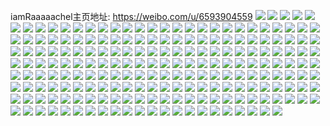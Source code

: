 iamRaaaaachel主页地址: https://weibo.com/u/6593904559 
![](https://wx4.sinaimg.cn/mw2000/007cflNlly1h92nzbzbisj30u0140gto.jpg) 
![](https://wx4.sinaimg.cn/mw2000/007cflNlly1h92nzbr3gcj30u012gthx.jpg) 
![](https://wx4.sinaimg.cn/mw2000/007cflNlly1h92nzdttltj31hc0u0n6v.jpg) 
![](https://wx4.sinaimg.cn/mw2000/007cflNlly1h92nzcyhm6j30u0140495.jpg) 
![](https://wx4.sinaimg.cn/mw2000/007cflNlly1h92nzfq7a7j30u013un6p.jpg) 
![](https://wx4.sinaimg.cn/mw2000/007cflNlly1h92nzca4flj30u0140gwm.jpg) 
![](https://wx4.sinaimg.cn/mw2000/007cflNlly1h92nzeicz7j30u01117fd.jpg) 
![](https://wx4.sinaimg.cn/mw2000/007cflNlly1h92nze9lsmj30u00v8gsz.jpg) 
![](https://wx4.sinaimg.cn/mw2000/007cflNlly1h92nzexfhaj30u0140dp1.jpg) 
![](https://wx4.sinaimg.cn/mw2000/007cflNlly1h8zritlu0sj30u0140dob.jpg) 
![](https://wx4.sinaimg.cn/mw2000/007cflNlly1h8zritbg7hj30u013yn7w.jpg) 
![](https://wx4.sinaimg.cn/mw2000/007cflNlly1h8vufkq34aj30u013ttd7.jpg) 
![](https://wx4.sinaimg.cn/mw2000/007cflNlly1h8vufkcm5rj315q0u0tgr.jpg) 
![](https://wx4.sinaimg.cn/mw2000/007cflNlly1h8vufmmg2nj30u0140dly.jpg) 
![](https://wx4.sinaimg.cn/mw2000/007cflNlly1h8vufnfha7j30u01fh435.jpg) 
![](https://wx4.sinaimg.cn/mw2000/007cflNlly1h8vuflqegzj30u0140ae9.jpg) 
![](https://wx4.sinaimg.cn/mw2000/007cflNlly1h8vufpg9sgj30ty0sq0uk.jpg) 
![](https://wx4.sinaimg.cn/mw2000/007cflNlly1h8vufn0w63j30u0140dky.jpg) 
![](https://wx4.sinaimg.cn/mw2000/007cflNlly1h8vufm4pc8j30u013zwiq.jpg) 
![](https://wx4.sinaimg.cn/mw2000/007cflNlly1h8vuflb06ej30u01400xz.jpg) 
![](https://wx4.sinaimg.cn/mw2000/007cflNlly1h8s2dehxbrj30u014045i.jpg) 
![](https://wx4.sinaimg.cn/mw2000/007cflNlly1h8s2eitsvxj30u014045f.jpg) 
![](https://wx4.sinaimg.cn/mw2000/007cflNlly1h8s2ejhh30j30u0140dm1.jpg) 
![](https://wx4.sinaimg.cn/mw2000/007cflNlly1h8s2dfmp0cj30u015cto2.jpg) 
![](https://wx4.sinaimg.cn/mw2000/007cflNlly1h8ubrr6cs6j30u0140jy0.jpg) 
![](https://wx4.sinaimg.cn/mw2000/007cflNlly1h8ubsbd5i9j30u014014a.jpg) 
![](https://wx4.sinaimg.cn/mw2000/007cflNlly1h8ubrqh2bej30u0140aht.jpg) 
![](https://wx4.sinaimg.cn/mw2000/007cflNlly1h8s2dd9jfzj30u0140141.jpg) 
![](https://wx4.sinaimg.cn/mw2000/007cflNlly1h8s2dcbcsuj30u0140q7p.jpg) 
![](https://wx4.sinaimg.cn/mw2000/007cflNlly1h8pia1v0jhj30u0140jx5.jpg) 
![](https://wx4.sinaimg.cn/mw2000/007cflNlly1h8piaxix60j30u0140n3v.jpg) 
![](https://wx4.sinaimg.cn/mw2000/007cflNlly1h8pia147kmj30u0140qat.jpg) 
![](https://wx4.sinaimg.cn/mw2000/007cflNlly1h8pia0ivp1j30u0140wn2.jpg) 
![](https://wx4.sinaimg.cn/mw2000/007cflNlly1h8pi9zpwvlj30u00vcq90.jpg) 
![](https://wx4.sinaimg.cn/mw2000/007cflNlly1h8pi9yn4raj30u014045b.jpg) 
![](https://wx4.sinaimg.cn/mw2000/007cflNlly1h8piav01ykj30u0140dlc.jpg) 
![](https://wx4.sinaimg.cn/mw2000/007cflNlly1h8piawzcjsj30u0140teb.jpg) 
![](https://wx4.sinaimg.cn/mw2000/007cflNlly1h8piavgvi4j30u0140qad.jpg) 
![](https://wx4.sinaimg.cn/mw2000/007cflNlly1h8gs03zh96j30u014043u.jpg) 
![](https://wx4.sinaimg.cn/mw2000/007cflNlly1h8gs0350l6j30u0140q83.jpg) 
![](https://wx4.sinaimg.cn/mw2000/007cflNlly1h8gs02mwz8j30u014tgux.jpg) 
![](https://wx4.sinaimg.cn/mw2000/007cflNlly1h8gs03k7w7j30u0140dly.jpg) 
![](https://wx4.sinaimg.cn/mw2000/007cflNlly1h8gs04w9f7j30u0140wka.jpg) 
![](https://wx4.sinaimg.cn/mw2000/007cflNlly1h8gs04hgqdj30u0140wl9.jpg) 
![](https://wx4.sinaimg.cn/mw2000/007cflNlly1h8gs1xnh2pj30u011w0zu.jpg) 
![](https://wx4.sinaimg.cn/mw2000/007cflNlly1h8gs1wlvjgj30u012vjwv.jpg) 
![](https://wx4.sinaimg.cn/mw2000/007cflNlly1h8gs1x53prj30u013xtf5.jpg) 
![](https://wx4.sinaimg.cn/mw2000/007cflNlly1h8aco1pkuxj30u011ztgb.jpg) 
![](https://wx4.sinaimg.cn/mw2000/007cflNlly1h8acnzkr3mj30u0140dlp.jpg) 
![](https://wx4.sinaimg.cn/mw2000/007cflNlly1h8aco27olbj30u0140n5a.jpg) 
![](https://wx4.sinaimg.cn/mw2000/007cflNlly1h8acnz4vc6j30u0140n2e.jpg) 
![](https://wx4.sinaimg.cn/mw2000/007cflNlly1h8aco0301uj30u0113jxy.jpg) 
![](https://wx4.sinaimg.cn/mw2000/007cflNlly1h8aco0yco0j30u011t7a8.jpg) 
![](https://wx4.sinaimg.cn/mw2000/007cflNlly1h8acov5ufhj30u0140ahv.jpg) 
![](https://wx4.sinaimg.cn/mw2000/007cflNlly1h8acpcfehuj30u014043m.jpg) 
![](https://wx4.sinaimg.cn/mw2000/007cflNlly1h8acpcxb31j30qr0uin2n.jpg) 
![](https://wx4.sinaimg.cn/mw2000/007cflNlly1h88jq3qhfyj31910u0jxp.jpg) 
![](https://wx4.sinaimg.cn/mw2000/007cflNlly1h88jt65v2oj30u011lqc6.jpg) 
![](https://wx4.sinaimg.cn/mw2000/007cflNlly1h88jq78aq0j30u01a4gt3.jpg) 
![](https://wx4.sinaimg.cn/mw2000/007cflNlly1h88jt6ogi8j30u012j45o.jpg) 
![](https://wx4.sinaimg.cn/mw2000/007cflNlly1h88jq49yvsj30u0191aha.jpg) 
![](https://wx4.sinaimg.cn/mw2000/007cflNlly1h88jt5ftmij30u0140agv.jpg) 
![](https://wx4.sinaimg.cn/mw2000/007cflNlly1h88jwq04rsj30u0135aja.jpg) 
![](https://wx4.sinaimg.cn/mw2000/007cflNlly1h88jqvn9idj30u019xtiy.jpg) 
![](https://wx4.sinaimg.cn/mw2000/007cflNlly1h88jq6r35hj30u018ak0h.jpg) 
![](https://wx4.sinaimg.cn/mw2000/007cflNlly1h82tfkqfuvj30u013y13o.jpg) 
![](https://wx4.sinaimg.cn/mw2000/007cflNlly1h82tfyzuq4j30u014045w.jpg) 
![](https://wx4.sinaimg.cn/mw2000/007cflNlly1h82tfy5h4cj30u013vk2f.jpg) 
![](https://wx4.sinaimg.cn/mw2000/007cflNlly1h82tfueeh9j30u0140gum.jpg) 
![](https://wx4.sinaimg.cn/mw2000/007cflNlly1h82tgibxv4j31400u0n5g.jpg) 
![](https://wx4.sinaimg.cn/mw2000/007cflNlly1h82tfvo96gj30u0140k0n.jpg) 
![](https://wx4.sinaimg.cn/mw2000/007cflNlly1h82tfzn7fij30u0140gvd.jpg) 
![](https://wx4.sinaimg.cn/mw2000/007cflNlly1h82tfwiysjj30u014044c.jpg) 
![](https://wx4.sinaimg.cn/mw2000/007cflNlly1h82tg0a6dbj30u0140k0p.jpg) 
![](https://wx4.sinaimg.cn/mw2000/007cflNlly1h7mmunl4ivj30u00yqjx8.jpg) 
![](https://wx4.sinaimg.cn/mw2000/007cflNlly1h7mmvg538fj30u01400xp.jpg) 
![](https://wx4.sinaimg.cn/mw2000/007cflNlly1h7mmullw40j30u01hcgtn.jpg) 
![](https://wx4.sinaimg.cn/mw2000/007cflNlly1h7mmvh1bpzj30u017b48n.jpg) 
![](https://wx4.sinaimg.cn/mw2000/007cflNlly1h7mmumu8v8j30u00wqjyf.jpg) 
![](https://wx4.sinaimg.cn/mw2000/007cflNlly1h7mmujam2dj30u0140dpv.jpg) 
![](https://wx4.sinaimg.cn/mw2000/007cflNlly1h7mmuicej8j30u0120wmv.jpg) 
![](https://wx4.sinaimg.cn/mw2000/007cflNlly1h7mmx73dl2j30u00x0tfc.jpg) 
![](https://wx4.sinaimg.cn/mw2000/007cflNlly1h7mmx22ujwj30l70o8aca.jpg) 
![](https://wx4.sinaimg.cn/mw2000/007cflNlly1h7j7oz4azhj30u014049r.jpg) 
![](https://wx4.sinaimg.cn/mw2000/007cflNlly1h7hoq9edaxj30u01407c1.jpg) 
![](https://wx4.sinaimg.cn/mw2000/007cflNlly1h7hoq8t679j30ve0rv0wj.jpg) 
![](https://wx4.sinaimg.cn/mw2000/007cflNlly1h7horvfdlkj30u01400z5.jpg) 
![](https://wx4.sinaimg.cn/mw2000/007cflNlly1h7hoxmj7rgj30u0140dqu.jpg) 
![](https://wx4.sinaimg.cn/mw2000/007cflNlly1h7hoq9qh4uj30u0163n49.jpg) 
![](https://wx4.sinaimg.cn/mw2000/007cflNlly1h7hoqai3ppj30u013zaip.jpg) 
![](https://wx4.sinaimg.cn/mw2000/007cflNlly1h7hoq8iiu3j30u01407e7.jpg) 
![](https://wx4.sinaimg.cn/mw2000/007cflNlly1h7hoq93duij30u00zbn4y.jpg) 
![](https://wx4.sinaimg.cn/mw2000/007cflNlly1h7hoq9y7gaj30u0140aff.jpg) 
![](https://wx4.sinaimg.cn/mw2000/007cflNlly1h70cnqw0mtj30u011qta1.jpg) 
![](https://wx4.sinaimg.cn/mw2000/007cflNlly1h70cns3nsxj30u0140q63.jpg) 
![](https://wx4.sinaimg.cn/mw2000/007cflNlly1h70cnsyarsj30u0140n3x.jpg) 
![](https://wx4.sinaimg.cn/mw2000/007cflNlly1h70cnrmi5lj30u01400yy.jpg) 
![](https://wx4.sinaimg.cn/mw2000/007cflNlly1h709x1zdc2j30u0140qbm.jpg) 
![](https://wx4.sinaimg.cn/mw2000/007cflNlly1h709x2ojzhj30u01400xy.jpg) 
![](https://wx4.sinaimg.cn/mw2000/007cflNlly1h709x1b76yj30u0140dib.jpg) 
![](https://wx4.sinaimg.cn/mw2000/007cflNlly1h709x0pglvj30u011sdh5.jpg) 
![](https://wx4.sinaimg.cn/mw2000/007cflNlly1h6uvihf829j30u014z77x.jpg) 
![](https://wx4.sinaimg.cn/mw2000/007cflNlly1h6uw2uj8nnj30u014u77o.jpg) 
![](https://wx4.sinaimg.cn/mw2000/007cflNlly1h6uvihsw7bj30u00yigv0.jpg) 
![](https://wx4.sinaimg.cn/mw2000/007cflNlly1h6uvi7az3vj31380u07e1.jpg) 
![](https://wx4.sinaimg.cn/mw2000/007cflNlly1h6uvi7pb0rj30u0140wh2.jpg) 
![](https://wx4.sinaimg.cn/mw2000/007cflNlly1h6uvi859b6j30u012kac4.jpg) 
![](https://wx4.sinaimg.cn/mw2000/007cflNlly1h6uvi8gqrjj30u0140q63.jpg) 
![](https://wx4.sinaimg.cn/mw2000/007cflNlly1h6uvi8rnsdj30u012otfl.jpg) 
![](https://wx4.sinaimg.cn/mw2000/007cflNlly1h6uvi70vz1j30u012ydnj.jpg) 
![](https://wx4.sinaimg.cn/mw2000/007cflNlly1h6osfr88wpj30u0140438.jpg) 
![](https://wx4.sinaimg.cn/mw2000/007cflNlly1h6osfqqfiqj30vr0u042u.jpg) 
![](https://wx4.sinaimg.cn/mw2000/007cflNlly1h6osgls29bj30u0140grb.jpg) 
![](https://wx4.sinaimg.cn/mw2000/007cflNlly1h6osfsdx35j30u00wawlq.jpg) 
![](https://wx4.sinaimg.cn/mw2000/007cflNlly1h6osfukjl6j30u0140apr.jpg) 
![](https://wx4.sinaimg.cn/mw2000/007cflNlly1h6osfv0eqqj30u0140n3s.jpg) 
![](https://wx4.sinaimg.cn/mw2000/007cflNlly1h6osfvgtd7j31400u0n6w.jpg) 
![](https://wx4.sinaimg.cn/mw2000/007cflNlly1h6osfvvcxdj30u0140gp8.jpg) 
![](https://wx4.sinaimg.cn/mw2000/007cflNlly1h6osfwdjwnj311f0u0wnp.jpg) 
![](https://wx4.sinaimg.cn/mw2000/007cflNlly1h6k1gd0wh3j30zo0owmxo.jpg) 
![](https://wx4.sinaimg.cn/mw2000/007cflNlly1h6k1gdsf8zj30u0140gmw.jpg) 
![](https://wx4.sinaimg.cn/mw2000/007cflNlly1h6k1gc6sx4j31400u0tem.jpg) 
![](https://wx4.sinaimg.cn/mw2000/007cflNlly1h6k1gdiokzj30u0140abr.jpg) 
![](https://wx4.sinaimg.cn/mw2000/007cflNlly1h6mbhqez95j30u012843h.jpg) 
![](https://wx4.sinaimg.cn/mw2000/007cflNlly1h6k1gcpgxlj30u01400un.jpg) 
![](https://wx4.sinaimg.cn/mw2000/007cflNlly1h6mbhqlth1j30u010j0wl.jpg) 
![](https://wx4.sinaimg.cn/mw2000/007cflNlly1h67cty3h5gj30u0140tj5.jpg) 
![](https://wx4.sinaimg.cn/mw2000/007cflNlly1h67ctjaspcj30u014041i.jpg) 
![](https://wx4.sinaimg.cn/mw2000/007cflNlly1h67ctixchlj30u0140101.jpg) 
![](https://wx4.sinaimg.cn/mw2000/007cflNlly1h67ctjlv0gj30u01407c6.jpg) 
![](https://wx4.sinaimg.cn/mw2000/007cflNlly1h67ctk3fkuj30u011fgsa.jpg) 
![](https://wx4.sinaimg.cn/mw2000/007cflNlly1h67ctjvtq5j30u0140go1.jpg) 
![](https://wx4.sinaimg.cn/mw2000/007cflNlly1h67ctxqyeoj30u0140dhg.jpg) 
![](https://wx4.sinaimg.cn/mw2000/007cflNlly1h67cy7308cj30u0140gn8.jpg) 
![](https://wx4.sinaimg.cn/mw2000/007cflNlly1h67cx5fukij30u0140q7t.jpg) 
![](https://wx4.sinaimg.cn/mw2000/007cflNlly1h5opa77kglj30u014013p.jpg) 
![](https://wx4.sinaimg.cn/mw2000/007cflNlly1h5opa6ux9gj30u0140k11.jpg) 
![](https://wx4.sinaimg.cn/mw2000/007cflNlly1h57ixm3ah6j31400u0jz5.jpg) 
![](https://wx4.sinaimg.cn/mw2000/007cflNlly1h57iut7cclj30u0140dlw.jpg) 
![](https://wx4.sinaimg.cn/mw2000/007cflNlly1h57iuty7vvj30u014044j.jpg) 
![](https://wx4.sinaimg.cn/mw2000/007cflNlly1h57iuugs6zj30u010kzsn.jpg) 
![](https://wx4.sinaimg.cn/mw2000/007cflNlly1h57iuu7vnzj312n0u0k12.jpg) 
![](https://wx4.sinaimg.cn/mw2000/007cflNlly1h57ixn5hmhj30u0140101.jpg) 
![](https://wx4.sinaimg.cn/mw2000/007cflNlly1h57iuvxg2lj30u0140n71.jpg) 
![](https://wx4.sinaimg.cn/mw2000/007cflNlly1h57iuwe1dyj30u0140tek.jpg) 
![](https://wx4.sinaimg.cn/mw2000/007cflNlly1h54em5lvz1j313a0u0n5c.jpg) 
![](https://wx4.sinaimg.cn/mw2000/007cflNlly1h54emi7czkj30u0140q6n.jpg) 
![](https://wx4.sinaimg.cn/mw2000/007cflNlly1h54ema2hrcj30u0132q9y.jpg) 
![](https://wx4.sinaimg.cn/mw2000/007cflNlly1h54em6izirj30u00ug0wi.jpg) 
![](https://wx4.sinaimg.cn/mw2000/007cflNlly1h54emaz908j30u0119q6j.jpg) 
![](https://wx4.sinaimg.cn/mw2000/007cflNlly1h54em77bfrj30u0140q50.jpg) 
![](https://wx4.sinaimg.cn/mw2000/007cflNlly1h54en8ezprj30u0140n6s.jpg) 
![](https://wx4.sinaimg.cn/mw2000/007cflNlly1h54enq5jw6j30u01387by.jpg) 
![](https://wx4.sinaimg.cn/mw2000/007cflNlly1h54emcf87jj30sr0wn445.jpg) 
![](https://wx4.sinaimg.cn/mw2000/007cflNlly1h50c4lucvjj30u0140tdk.jpg) 
![](https://wx4.sinaimg.cn/mw2000/007cflNlly1h50c2yvj6vj30u00uxten.jpg) 
![](https://wx4.sinaimg.cn/mw2000/007cflNlly1h50c2z44y6j30u014142k.jpg) 
![](https://wx4.sinaimg.cn/mw2000/007cflNlly1h50c2y3q1cj30u018steh.jpg) 
![](https://wx4.sinaimg.cn/mw2000/007cflNlly1h50c9we7xej30t50u2gpz.jpg) 
![](https://wx4.sinaimg.cn/mw2000/007cflNlly1h50c2zm8tjj30u01400yp.jpg) 
![](https://wx4.sinaimg.cn/mw2000/007cflNlly1h3x6ve04s0j30u014010b.jpg) 
![](https://wx4.sinaimg.cn/mw2000/007cflNlly1h3x6t7oscuj30u0140tet.jpg) 
![](https://wx4.sinaimg.cn/mw2000/007cflNlly1h3x6t8fl1oj30u0140n1z.jpg) 
![](https://wx4.sinaimg.cn/mw2000/007cflNlly1h3x6t8r7hoj30u014q0wb.jpg) 
![](https://wx4.sinaimg.cn/mw2000/007cflNlly1h3x6ve674zj30u00uc0xi.jpg) 
![](https://wx4.sinaimg.cn/mw2000/007cflNlly1h3x6t8lj3vj30u00t440l.jpg) 
![](https://wx4.sinaimg.cn/mw2000/007cflNlly1h3x6t7yisrj30u01400zo.jpg) 
![](https://wx4.sinaimg.cn/mw2000/007cflNlly1h3x6t870r5j30u0168te2.jpg) 
![](https://wx4.sinaimg.cn/mw2000/007cflNlly1h3x6vdjuovj30u40u044v.jpg) 
![](https://wx4.sinaimg.cn/mw2000/007cflNlly1h35p66yyhuj30u014g123.jpg) 
![](https://wx4.sinaimg.cn/mw2000/007cflNlly1h35p669ntpj30u0120thp.jpg) 
![](https://wx4.sinaimg.cn/mw2000/007cflNlly1h35p66lz8pj30u0151qcy.jpg) 
![](https://wx4.sinaimg.cn/mw2000/007cflNlly1h336n5zy6aj30u014vgrb.jpg) 
![](https://wx4.sinaimg.cn/mw2000/007cflNlly1h336n55hsbj30u00w7dlt.jpg) 
![](https://wx4.sinaimg.cn/mw2000/007cflNlly1h336n6hxa1j30u0110dj6.jpg) 
![](https://wx4.sinaimg.cn/mw2000/007cflNlly1h336n6xmzaj30sz0yzq84.jpg) 
![](https://wx4.sinaimg.cn/mw2000/007cflNlly1h2xws9414hj30u012u7cc.jpg) 
![](https://wx4.sinaimg.cn/mw2000/007cflNlly1h2xws9bjdmj312f0u07dl.jpg) 
![](https://wx4.sinaimg.cn/mw2000/007cflNlly1h2xws9lft1j31400u0wls.jpg) 
![](https://wx4.sinaimg.cn/mw2000/007cflNlly1h2xws8hg36j30pu0r1dlc.jpg) 
![](https://wx4.sinaimg.cn/mw2000/007cflNlgy1h2qe308gkxj30u014011b.jpg) 
![](https://wx4.sinaimg.cn/mw2000/007cflNlgy1h2qe30uk88j30u0140tg5.jpg) 
![](https://wx4.sinaimg.cn/mw2000/007cflNlgy1h2qe31dv90j30u0140ahc.jpg) 
![](https://wx4.sinaimg.cn/mw2000/007cflNlgy1h2qe2zlx01j30u013bthb.jpg) 
![](https://wx4.sinaimg.cn/mw2000/007cflNlgy1h2p5unx1ebj30u0124wm4.jpg) 
![](https://wx4.sinaimg.cn/mw2000/007cflNlgy1h2p5uozn2sj30u01407dk.jpg) 
![](https://wx4.sinaimg.cn/mw2000/007cflNlgy1h2p5ung5cbj30u0113jz9.jpg) 
![](https://wx4.sinaimg.cn/mw2000/007cflNlgy1h2p5uofh0ij30u0122qap.jpg) 
![](https://wx4.sinaimg.cn/mw2000/007cflNlgy1h2mh1x2ctmj30u011648d.jpg) 
![](https://wx4.sinaimg.cn/mw2000/007cflNlgy1h2mh1y27h8j30ww0jxjv1.jpg) 
![](https://wx4.sinaimg.cn/mw2000/007cflNlgy1h2mh1wponej30u0140n6e.jpg) 
![](https://wx4.sinaimg.cn/mw2000/007cflNlgy1h2mh1yifczj30u0149jz0.jpg) 
![](https://wx4.sinaimg.cn/mw2000/007cflNlgy1h2kwn56t6ij30u01327b5.jpg) 
![](https://wx4.sinaimg.cn/mw2000/007cflNlgy1h2kwn3ryfij30q00z9tfn.jpg) 
![](https://wx4.sinaimg.cn/mw2000/007cflNlgy1h2kwn61h4oj30u0140tds.jpg) 
![](https://wx4.sinaimg.cn/mw2000/007cflNlgy1h2kwn4rlftj30tj11p451.jpg) 
![](https://wx4.sinaimg.cn/mw2000/007cflNlgy1h2kwngsl6jj30u0140n5a.jpg) 
![](https://wx4.sinaimg.cn/mw2000/007cflNlgy1h2id413ndpj30u00xkgra.jpg) 
![](https://wx4.sinaimg.cn/mw2000/007cflNlgy1h2id3zxriuj31400u0wml.jpg) 
![](https://wx4.sinaimg.cn/mw2000/007cflNlgy1h2id41s8erj31400u0am2.jpg) 
![](https://wx4.sinaimg.cn/mw2000/007cflNlgy1h2id4xg7tlj30u0133n3z.jpg) 
![](https://wx4.sinaimg.cn/mw2000/007cflNlgy1h2id42964ij31400u0n5t.jpg) 
